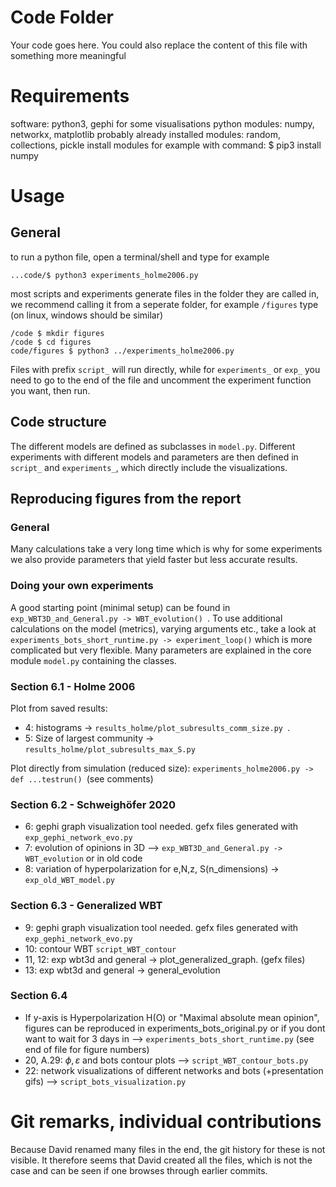 # Code Folder 

Your code goes here. You could also replace the content of this file with something more meaningful


# Requirements
software: python3, gephi for some visualisations
python modules: numpy, networkx, matplotlib
probably already installed modules: random, collections, pickle
install modules for example with command: $ pip3 install numpy


# Usage
## General
to run a python file, open a terminal/shell and type for example

`...code/$ python3 experiments_holme2006.py`

most scripts and experiments generate files in the folder they are called in, we recommend calling it from a seperate folder, for example `/figures` type (on linux, windows should be similar)

```
/code $ mkdir figures
/code $ cd figures
code/figures $ python3 ../experiments_holme2006.py 
```

Files with prefix `script_` will run directly, while for `experiments_` or `exp_` you need to go to the end of the file and uncomment the experiment function you want, then run.

## Code structure
The different models are defined as subclasses in `model.py`. Different experiments with different models and parameters are then defined in `script_` and `experiments_`, which directly include the visualizations. 


## Reproducing figures from the report
### General
Many calculations take a very long time which is why for some experiments we also provide parameters that yield faster but less accurate results.
### Doing your own experiments
A good starting point (minimal setup) can be found in `exp_WBT3D_and_General.py -> WBT_evolution() `. To use additional calculations on the model (metrics), varying arguments etc., take a look at `experiments_bots_short_runtime.py -> experiment_loop()` which is more complicated but very flexible. Many parameters are explained in the core module `model.py` containing the classes.

### Section 6.1 - Holme 2006

Plot from saved results: 
* 4: histograms -> `results_holme/plot_subresults_comm_size.py `.
* 5: Size of largest community ->  `results_holme/plot_subresults_max_S.py`

Plot directly from simulation (reduced size): `experiments_holme2006.py -> def ...testrun() `(see comments)

### Section 6.2 - Schweighöfer 2020
* 6: gephi graph visualization tool needed. gefx files generated with `exp_gephi_network_evo.py`
* 7: evolution of opinions in 3D --> `exp_WBT3D_and_General.py -> WBT_evolution` or in old code
* 8: variation of hyperpolarization for e,N,z, S(n_dimensions) -> `exp_old_WBT_model.py`


### Section 6.3 - Generalized WBT
* 9: gephi graph visualization tool needed. gefx files generated with `exp_gephi_network_evo.py`
* 10: contour WBT `script_WBT_contour`
* 11, 12: exp wbt3d and general ->  plot_generalized_graph. (gefx files)
* 13: exp wbt3d and general -> general_evolution
 

### Section 6.4
* If y-axis is Hyperpolarization H(O) or "Maximal absolute mean opinion", figures can be reproduced in experiments_bots_original.py or if you dont want to wait for 3 days in --> `experiments_bots_short_runtime.py` (see end of file for figure numbers)
* 20, A.29: $\phi,\varepsilon$ and bots contour plots --> `script_WBT_contour_bots.py`
* 22: network visualizations of different networks and bots (+presentation gifs) --> `script_bots_visualization.py`


# Git remarks, individual contributions
Because David renamed many files in the end, the git history for these is not visible. It therefore seems that David created all the files, which is not the case and can be seen if one browses through earlier commits.

